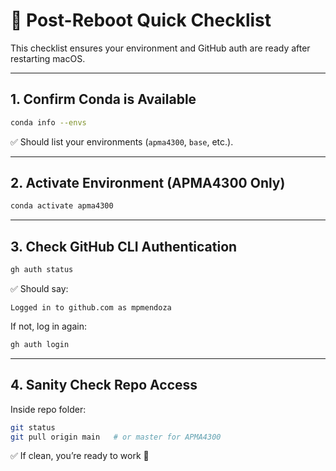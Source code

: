 # 🔄 Post-Reboot Quick Checklist

This checklist ensures your environment and GitHub auth are ready after restarting macOS.

---

## 1. Confirm Conda is Available
```bash
conda info --envs
```
✅ Should list your environments (`apma4300`, `base`, etc.).

---

## 2. Activate Environment (APMA4300 Only)
```bash
conda activate apma4300
```

---

## 3. Check GitHub CLI Authentication
```bash
gh auth status
```
✅ Should say:
```
Logged in to github.com as mpmendoza
```

If not, log in again:
```bash
gh auth login
```

---

## 4. Sanity Check Repo Access
Inside repo folder:
```bash
git status
git pull origin main   # or master for APMA4300
```
✅ If clean, you’re ready to work 🚀
